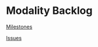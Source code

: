 # Modality Backlog

[Milestones](https://github.com/modality-dev/modality-backlog/milestones)

[Issues](https://github.com/modality-dev/modality-backlog/issues)
